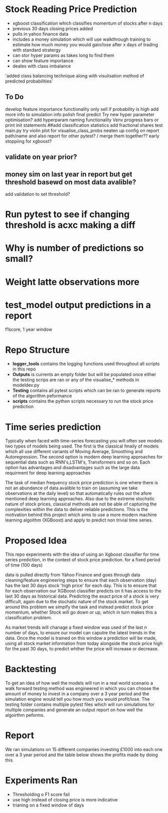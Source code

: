 # Stock Reading Price Prediction

- xgboost classification which classifies momentum of stocks after n days
- previous 30 days closing prices added
- pulls in yahoo finance data
- includes a money simulation which will use walkthrough training to estimate how much money you would gain/lose after x days of trading with standard stratergy
- can stor hyper params as takes long to find them
- can show feature importance
- deales with class imbalance

'added class balancing technique along with visulisation method of predicted probabilities'

## To Do

develop feature importance functionality
only sell if probability is high
add more info to simulation info
polish final predict
Try new hyper parameter optimisation?
add hyperparam naming functionality
Venv
progress bars or print init statements
##add classification statistics
add fractional shares
test main.py
try violin plot for visualise_class_probs
neaten up config on report path/name and also report for other pytest? / merge them together??
early stoppiing for xgboost?
## validate on year prior?
## money sim on last year in report but get threshold basewd on most data avalible?
add validation to set threshold?
# Run pytest to see if changing threshold is acxc making a diff
# Why is number of predictions so small?
# Weight latte observations more
# test_model output predictions in a report
f1score, 1 year window


# Repo Structure

- **logger_tools** contains the logging functions used throughout all scripts in this repo
- **Outputs** is currents an empty folder but will be populated once either the testing scrips are ran or any of the visualise_* methods in modeldev.py
- **Testing** contains all pytest scripts which can be ran to generate reports of the algorithm peformance
- **scripts** contains the python scripts necessary to run the stock price prediction

# Time series prediction

Typically when faced with time-series forecasting you will often see models two types of models being used. The first is the classical fmaily of models which all use different variants of Moving Average, Smoothing and Autoregression. The second option is modern deep learning approaches for sequential data such as RNN's,LSTM's, Transformers and so on. Each option has advantages and disadvantages such as the large data requirment for deep learning approaches 

The task of median frequency stock price prediction is one where there is not an abundance of data avalible to train on (assuming we take observations at the daily level) so that automatically rules out the afore mentioned deep learning approaches. Also due to the 
extreme stochstic nature of stock prices, classical methods are not be able of capturing the complexities within the data to deliver reliable predictions. This is the motivation behind this project which aims to use a more modern machine learning algoithm (XGBoost) and apply to predict non trivial time series.

# Proposed Idea

This repo experiments with the idea of using an Xgboost classifier for time series prediction, in the context of stock price prediction. for a fixed period of time (100 days) 

data is pulled directly from Yahoo Finance and goes through data cleaning/feature engineering steps to ensure that each observation (day) has the last 30 days stock 'high price' for each day. This is to ensure that for each observation our XGBoost classifier predicts on it has access to the last 30 days as historical data. Predicting the exact price of a stock is very difficult, again due to the stochatic nature of the stock market. To get around this problem we simplfy the task and instead predict stock price momentum, whether Stock will go down or up, which in turn makes this a classification problem. 

As market trends will chanage a fixed window was used of the last *n* number of days, to ensure our model can caputre the latest trends in the data. Once the model is trained on this window a prediction will be made, using all stock market information from today alongside the stock price high for the past 30 days, to predict whther the price will increase or decrease.
 # Backtesting

 To get an idea of how well the models will run in a real world scenario a walk forward testing method was engineered in which you can choose the amount of money to invest in a company over a 3 year period and the simulation engine would tell you how much you would profit/lose. The testing folder contains multiple pytest files which will run simulations for multiple companies and generate an output report on how well the algoirthm peforms.

# Report

We ran simulations on 15 different companies investing £1000 into each one over a 3 year period and the table below shows the profits made by doing this
# Experiments Ran

- Thresholding o F1 score fail
- use high instead of closing price is more indicative
- trianing on a fixed window of days

